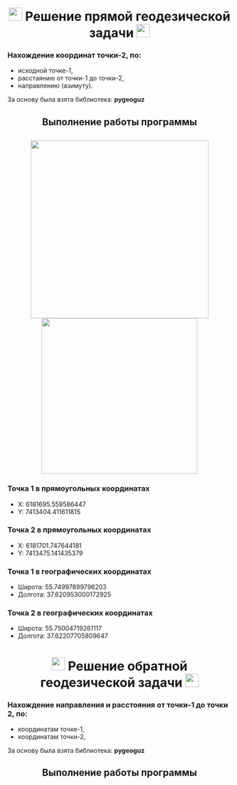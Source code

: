 <h1 align="center"><img src="https://media.tenor.com/4NKYe36DcE8AAAAi/taclan-world.gif" width="30" /> Решение прямой геодезической задачи <img src="https://media.tenor.com/4NKYe36DcE8AAAAi/taclan-world.gif" width="30" /></h1>

### Нахождение координат точки-2, по:  
* исходной точке-1,
* расстаянию от точки-1 до точки-2,
* направлению (азимуту).

За основу была взята библиотека: **pygeoguz**








<h2 align="center">Выполнение работы программы</h2>
<h2 align="center"><img src="https://user-images.githubusercontent.com/91376345/228861636-91c615a1-58c0-4d6a-8be9-3902d5cb36ac.png" width="400" /><img src="https://user-images.githubusercontent.com/91376345/228863063-48ebf65e-f7ce-4b18-8186-8260a08119bd.png" width="350"/></h2>



### Точка 1 в прямоугольных координатах

* X: 6181695.559586447
* Y: 7413404.411611815

### Точка 2 в прямоугольных координатах

* X: 6181701.747644181
* Y: 7413475.141435379

### Точка 1 в географических координатах

* Широта: 55.74997899796203
* Долгота: 37.620953000172925

### Точка 2 в географических координатах

* Широта: 55.75004719261117
* Долгота: 37.62207705809647

<h1 align="center"><img src="https://media.tenor.com/4NKYe36DcE8AAAAi/taclan-world.gif" width="30" /> Решение обратной геодезической задачи <img src="https://media.tenor.com/4NKYe36DcE8AAAAi/taclan-world.gif" width="30" /></h1>

### Нахождение направления и расстояния от точки-1 до точки 2, по:  
* координатам точке-1,
* координатам точки-2,

За основу была взята библиотека: **pygeoguz**

<h2 align="center">Выполнение работы программы</h2>

